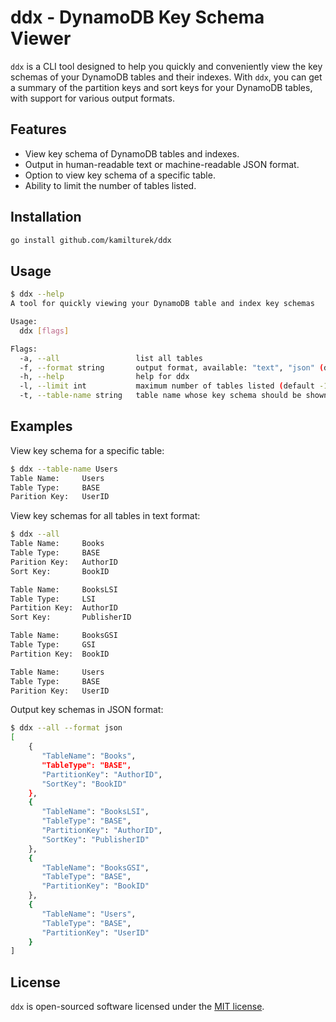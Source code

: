 # ddx - DynamoDB Key Schema Viewer

`ddx` is a CLI tool designed to help you quickly and conveniently view the key
schemas of your DynamoDB tables and their indexes. With `ddx`, you can get a
summary of the partition keys and sort keys for your DynamoDB tables, with
support for various output formats.

## Features

- View key schema of DynamoDB tables and indexes.
- Output in human-readable text or machine-readable JSON format.
- Option to view key schema of a specific table.
- Ability to limit the number of tables listed.

## Installation

```sh
go install github.com/kamilturek/ddx
```

## Usage

```sh
$ ddx --help
A tool for quickly viewing your DynamoDB table and index key schemas

Usage:
  ddx [flags]

Flags:
  -a, --all                 list all tables
  -f, --format string       output format, available: "text", "json" (default "text")
  -h, --help                help for ddx
  -l, --limit int           maximum number of tables listed (default -1)
  -t, --table-name string   table name whose key schema should be shown
```

## Examples

View key schema for a specific table:

```sh
$ ddx --table-name Users
Table Name:     Users
Table Type:     BASE
Parition Key:   UserID
```

View key schemas for all tables in text format:

```sh
$ ddx --all
Table Name:     Books
Table Type:     BASE
Parition Key:   AuthorID
Sort Key:       BookID

Table Name:     BooksLSI
Table Type:     LSI
Partition Key:  AuthorID
Sort Key:       PublisherID

Table Name:     BooksGSI
Table Type:     GSI
Partition Key:  BookID

Table Name:     Users
Table Type:     BASE
Parition Key:   UserID
```

Output key schemas in JSON format:

```sh
$ ddx --all --format json
[
    {
       "TableName": "Books",
       "TableType": "BASE",
       "PartitionKey": "AuthorID",
       "SortKey": "BookID"
    },
    {
       "TableName": "BooksLSI",
       "TableType": "BASE",
       "PartitionKey": "AuthorID",
       "SortKey": "PublisherID"
    },
    {
       "TableName": "BooksGSI",
       "TableType": "BASE",
       "PartitionKey": "BookID"
    },
    {
       "TableName": "Users",
       "TableType": "BASE",
       "PartitionKey": "UserID"
    }
]
```

## License

`ddx` is open-sourced software licensed under the [MIT license](LICENSE).
